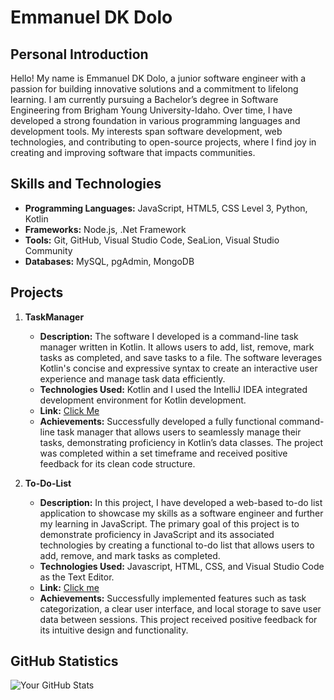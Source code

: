 # Emmanuel DK Dolo

## Personal Introduction
Hello! My name is Emmanuel DK Dolo, a junior software engineer with a passion for building innovative solutions and a commitment to lifelong learning. I am currently pursuing a Bachelor’s degree in Software Engineering from Brigham Young University-Idaho. Over time, I have developed a strong foundation in various programming languages and development tools. My interests span software development, web technologies, and contributing to open-source projects, where I find joy in creating and improving software that impacts communities.

## Skills and Technologies
- **Programming Languages:** JavaScript, HTML5, CSS Level 3, Python, Kotlin
- **Frameworks:** Node.js, .Net Framework
- **Tools:** Git, GitHub, Visual Studio Code, SeaLion, Visual Studio Community
- **Databases:** MySQL, pgAdmin, MongoDB

## Projects

1. **TaskManager**
   - **Description:** The software I developed is a command-line task manager written in Kotlin. It allows users to add, list, remove, mark tasks as completed, and save tasks to a file. The software leverages Kotlin's concise and expressive syntax to create an interactive user experience and manage task data efficiently.
   - **Technologies Used:** Kotlin and I used the IntelliJ IDEA integrated development environment for Kotlin development.
   - **Link:** [Click Me](https://github.com/Dolo1993/Kotlin-TaskManager)
   - **Achievements:** Successfully developed a fully functional command-line task manager that allows users to seamlessly manage their tasks, demonstrating proficiency in Kotlin’s data classes. The project was completed within a set timeframe and received positive feedback for its clean code structure.

     
2. **To-Do-List**
   - **Description:**
 In this project, I have developed a web-based to-do list application to showcase my skills as a software engineer and further my learning in JavaScript. The primary goal of this project is to demonstrate proficiency in JavaScript and its associated technologies by creating a functional to-do list that allows users to add, remove, and mark tasks as completed.
   - **Technologies Used:** Javascript, HTML, CSS, and Visual Studio Code as the Text Editor.
   - **Link:** [Click me]( https://dolo1993.github.io/JavaScript-To-Do-List/)
   - **Achievements:** Successfully implemented features such as task categorization, a clear user interface, and local storage to save user data between sessions. This project received positive feedback for its intuitive design and functionality.


## GitHub Statistics
![Your GitHub Stats](https://github-readme-stats.vercel.app/api?username=YourGitHubUsername&show_icons=true&hide_title=true&count_private=true)
